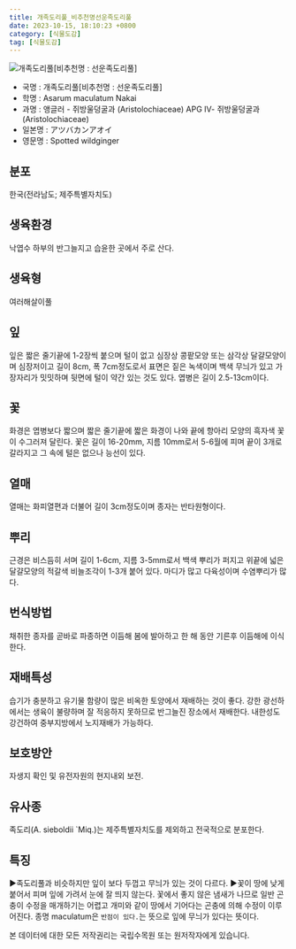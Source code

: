 ```yaml
---
title: 개족도리풀_비추천명선운족도리풀
date: 2023-10-15, 18:10:23 +0800
category: [식물도감]
tag: [식물도감]
---
```




![개족도리풀[비추천명 : 선운족도리풀]](http://www.nature.go.kr/fileUpload/plants/basic/Aristolochiaceae/Asarum/8290/1_th2.JPG)
- 국명 : 개족도리풀[비추천명 : 선운족도리풀]
- 학명 : Asarum maculatum Nakai
- 과명 : 앵글러 - 쥐방울덩굴과 (Aristolochiaceae) APG Ⅳ- 쥐방울덩굴과 (Aristolochiaceae)
- 일본명 : アツバカンアオイ
- 영문명 : Spotted wildginger


## 분포
한국(전라남도; 제주특별자치도) 
## 생육환경
낙엽수 하부의 반그늘지고 습윤한 곳에서 주로 산다.
## 생육형
여러해살이풀
## 잎
잎은 짧은 줄기끝에 1-2장씩 붙으며 털이 없고 심장상 콩팥모양 또는 삼각상 달걀모양이며 심장저이고 길이 8cm, 폭 7cm정도로서 표면은 짙은 녹색이며 백색 무늬가 있고 가장자리가 밋밋하며 뒷면에 털이 약간 있는 것도 있다. 엽병은 길이 2.5-13cm이다.
## 꽃
화경은 엽병보다 짧으며 짧은 줄기끝에 짧은 화경이 나와 끝에 항아리 모양의 흑자색 꽃이 수그러져 달린다. 꽃은 길이 16-20mm, 지름 10mm로서 5-6월에 피며 끝이 3개로 갈라지고 그 속에 털은 없으나 능선이 있다.
## 열매
열매는 화피열편과 더불어 길이 3cm정도이며 종자는 반타원형이다.
## 뿌리
근경은 비스듬히 서며 길이 1-6cm, 지름 3-5mm로서 백색 뿌리가 퍼지고 위끝에 넓은 달걀모양의 적갈색 비늘조각이 1-3개 붙어 있다. 마디가 많고 다육성이며 수염뿌리가 많다.
## 번식방법
채취한 종자를 곧바로 파종하면 이듬해 봄에 발아하고 한 해 동안 기른후 이듬해에 이식한다.
## 재배특성
습기가 충분하고 유기물 함량이 많은 비옥한 토양에서 재배하는 것이 좋다. 강한 광선하에서는 생육이 불량하며 잘 적응하지 못하므로 반그늘진 장소에서 재배한다. 내한성도 강건하여 중부지방에서 노지재배가 가능하다.
## 보호방안
자생지 확인 및 유전자원의 현지내외 보전.
## 유사종
족도리(A. sieboldii `Miq.)는 제주특별자치도를 제외하고 전국적으로 분포한다.  

## 특징
▶족도리풀과 비슷하지만 잎이 보다 두껍고 무늬가 있는 것이 다르다.▶꽃이 땅에 낮게 붙어서 피며 잎에 가려서 눈에 잘 띄지 않는다. 꽃에서 좋지 않은 냄새가 나므로 일반 곤충이 수정을 매개하기는 어렵고 개미와 같이 땅에서 기어다는 곤충에 의해 수정이 이루어진다. 종명 maculatum은 `반점이 있다.`는 뜻으로 잎에 무늬가 있다는 뜻이다.






본 데이터에 대한 모든 저작권리는 국립수목원 또는 원저작자에게 있습니다.
